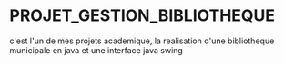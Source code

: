 # PROJET_GESTION_BIBLIOTHEQUE
 c'est l'un de mes projets academique, la realisation d'une bibliotheque municipale en java et une interface java swing
